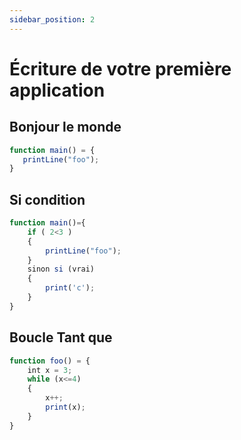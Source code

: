 ```yaml
---
sidebar_position: 2
---
```


# Écriture de votre première application

## Bonjour le monde
```jsx
function main() = {
   printLine("foo");
}
```

## Si condition
```jsx
function main()={
    if ( 2<3 ) 
    {
        printLine("foo");
    }
    sinon si (vrai)
    {
        print('c');
    }
}
```

## Boucle Tant que
```jsx
function foo() = {
    int x = 3;
    while (x<=4)
    {
        x++;
        print(x);
    }
}
```